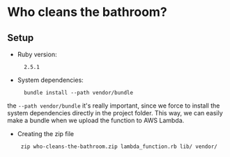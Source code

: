 # Who cleans the bathroom?


## Setup

* Ruby version:

        2.5.1

* System dependencies:
        
        bundle install --path vendor/bundle

the `--path vendor/bundle` it's really important, since we force to install the system dependencies directly in the project folder. This way, we can easily make a bundle when we upload the function to AWS Lambda.

 * Creating the zip file
 
        zip who-cleans-the-bathroom.zip lambda_function.rb lib/ vendor/